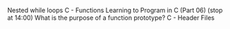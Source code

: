 Nested while loops
C - Functions
Learning to Program in C (Part 06) (stop at 14:00)
What is the purpose of a function prototype?
C - Header Files 
